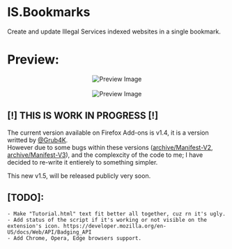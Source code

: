 # IS.Bookmarks
Create and update Illegal Services indexed websites in a single bookmark.

# Preview:
<p align="center">
  <img src="https://github.com/Illegal-Services/IS.Bookmarks/assets/62464560/8449f711-e662-4c85-896a-47163637e306" alt="Preview Image">
  <br>
  <br>
  <img src="https://github.com/Illegal-Services/IS.Bookmarks/assets/62464560/95a53fad-3eee-4a59-8ee6-ecceec303827" alt="Preview Image">
</p>

## [!] THIS IS WORK IN PROGRESS [!]
The current version available on Firefox Add-ons is v1.4, it is a version writted by [@Grub4K](https://github.com/grub4k).<br />
However due to some bugs within these versions ([archive/Manifest-V2](https://github.com/Illegal-Services/IS.Bookmarks/tree/archive/Manifest-V2), [archive/Manifest-V3](https://github.com/Illegal-Services/IS.Bookmarks/tree/archive/Manifest-V3)), and the complexcity of the code to me; I have decided to re-write it entierely to something simpler.<br />

This new v1.5, will be released publicly very soon.

## [TODO]:
```
- Make "Tutorial.html" text fit better all together, cuz rn it's ugly.
- Add status of the script if it's working or not visible on the extension's icon. https://developer.mozilla.org/en-US/docs/Web/API/Badging_API
- Add Chrome, Opera, Edge browsers support.
```
